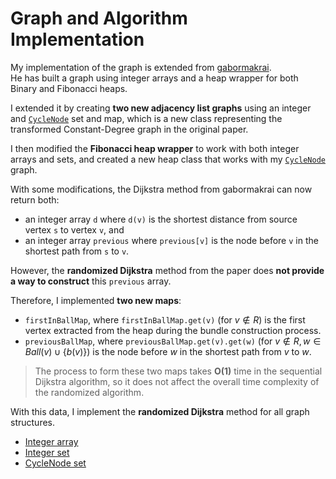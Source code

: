 # Graph and Algorithm Implementation

My implementation of the graph is extended from [gabormakrai](https://github.com/gabormakrai/dijkstra-performance).  
He has built a graph using integer arrays and a heap wrapper for both Binary and Fibonacci heaps.

I extended it by creating **two new adjacency list graphs** using an integer and [`CycleNode`](https://github.com/BaHaMuT-J/Randomized-Dijkstra-Implementation-and-Performance/blob/main/src/main/java/org/dijkstra/node/CycleNode.java) set and map, which is a new class representing the transformed Constant-Degree graph in the original paper.

I then modified the **Fibonacci heap wrapper** to work with both integer arrays and sets, and created a new heap class that works with my [`CycleNode`](https://github.com/BaHaMuT-J/Randomized-Dijkstra-Implementation-and-Performance/blob/main/src/main/java/org/dijkstra/node/CycleNode.java) graph.

With some modifications, the Dijkstra method from gabormakrai can now return both:

- an integer array `d` where `d(v)` is the shortest distance from source vertex `s` to vertex `v`, and
- an integer array `previous` where `previous[v]` is the node before `v` in the shortest path from `s` to `v`.

However, the **randomized Dijkstra** method from the paper does **not provide a way to construct** this `previous` array.

Therefore, I implemented **two new maps**:

- `firstInBallMap`, where `firstInBallMap.get(v)` (for $v \notin R$) is the first vertex extracted from the heap during the bundle construction process.
- `previousBallMap`, where `previousBallMap.get(v).get(w)` (for $v \notin R, w \in Ball(v) \cup \{ b(v) \}$) is the node before $w$ in the shortest path from $v$ to $w$.

> The process to form these two maps takes **O(1)** time in the sequential Dijkstra algorithm, so it does not affect the overall time complexity of the randomized algorithm.

With this data, I implement the **randomized Dijkstra** method for all graph structures.

- [Integer array](https://github.com/BaHaMuT-J/Randomized-Dijkstra-Implementation-and-Performance/blob/main/src/main/java/org/dijkstra/algo/randomized/FibHeapIntegerArrayRandomizedDijkstra.java)
- [Integer set](https://github.com/BaHaMuT-J/Randomized-Dijkstra-Implementation-and-Performance/blob/main/src/main/java/org/dijkstra/algo/randomized/FibHeapIntegerSetRandomizedDijkstra.java)
- [CycleNode set](https://github.com/BaHaMuT-J/Randomized-Dijkstra-Implementation-and-Performance/blob/main/src/main/java/org/dijkstra/algo/randomized/FibHeapCycleNodeRandomizedDijkstra.java)